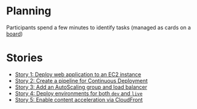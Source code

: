 Planning
====

Participants spend a few minutes to identify tasks (managed as cards on a [board](https://trello.com/b/456iFZOm/the-cf-workshop))

Stories
====

- [Story 1: Deploy web application to an EC2 instance](kata-1/HOW-TO.md) 
- [Story 2: Create a pipeline for Continuous Deployment](kata-2/HOW-TO.md)
- [Story 3: Add an AutoScaling group and load balancer](kata-3/HOW-TO.md)
- [Story 4: Deploy environments for both `dev` and `live`](kata-4/HOW-TO.md)
- [Story 5: Enable content acceleration via CloudFront](kata-5/HOW-TO.md)
